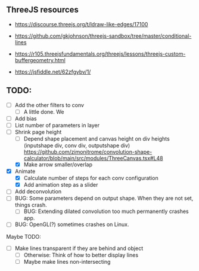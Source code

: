 ## ThreeJS resources
* https://discourse.threejs.org/t/ldraw-like-edges/17100
* https://github.com/gkjohnson/threejs-sandbox/tree/master/conditional-lines

* https://r105.threejsfundamentals.org/threejs/lessons/threejs-custom-buffergeometry.html
* https://jsfiddle.net/62zfgybv/1/

## TODO:
- [ ] Add the other filters to conv
   - [ ] A little done. We 
- [ ] Add bias
- [ ] List number of parameters in layer
- [ ] Shrink page height
    - [ ] Depend shape placement and canvas height on div heights (inputshape div, conv div, outputshape div) https://github.com/zimonitrome/convolution-shape-calculator/blob/main/src/modules/ThreeCanvas.tsx#L48
    - [x] Make arrow smaller/overlap
- [x]  Animate
    - [x]  Calculate number of steps for each conv configuration
    - [x]  Add animation step as a slider
- [ ]  Add deconvolution
- [ ]  BUG: Some parameters depend on output shape. When they are not set, things crash.
   - [ ]  BUG: Extending dilated convolution too much permanently crashes app.
- [ ]  BUG: OpenGL(?) sometimes crashes on Linux.

Maybe TODO:
- [ ]  Make lines transparent if they are behind and object
    - [ ]  Otherwise: Think of how to better display lines
    - [ ]  Maybe make lines non-intersecting
